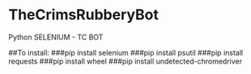 # TheCrimsRubberyBot
Python SELENIUM - TC BOT

##To install:
###pip install selenium
###pip install psutil
###pip install requests
###pip install wheel
###pip install undetected-chromedriver
